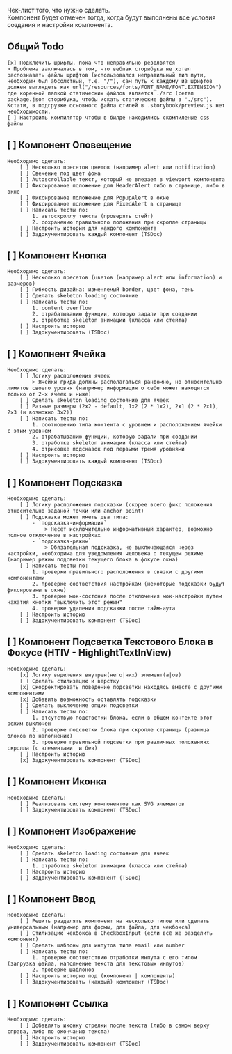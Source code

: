 Чек-лист того, что нужно сделать.  
Компонент будет отмечен тогда, когда будут выполнены все условия создания и настройки компонента.

## Общий Todo

    [x] Подключить шрифты, пока что неправильно резолвятся
    > Проблема заключалась в том, что вебпак сторибука не хотел распознавать файлы шрифтов (использовался неправильный тип пути, необходим был абсолютный, т.е. "/"), сам путь к каждому из шрифтов должен выглядеть как url("/resources/fonts/FONT_NAME/FONT.EXTENSION") где коренной папкой статических файлов является ./src (сетап package.json сторибука, чтобы искать статические файлы в "./src").
    Кстати, в подгрузке основного файла стилей в .storybook/preview.js нет необходимости.
    [ ] Настроить компилятор чтобы в билде находились скомпиленые css файлы

## [ ] Компонент Оповещение

    Необходимо сделать:
        [ ] Несколько пресетов цветов (например alert или notification)
        [ ] Свечение под цвет фона
        [ ] Autoscrollable текст, который не влезает в viewport компонента
        [ ] Фиксированое положение для HeaderAlert либо в странице, либо в окне
        [ ] Фиксированое положение для PopupAlert в окне
        [ ] Фиксированое положение для FixedAlert в странице
        [ ] Написать тесты по:
            1. автоскроллу текста (проверять стейт)
            2. сохранению правильного положения при скролле страницы
        [ ] Настроить истории для каждого компонента
        [ ] Задокументировать каждый компонент (TSDoc)

## [ ] Компонент Кнопка

    Необходимо сделать:
        [ ] Несколько пресетов (цветов (например alert или information) и размеров)
        [ ] Гибкость дизайна: изменяемый border, цвет фона, тень
        [ ] Сделать skeleton loading состояние
        [ ] Написать тесты по:
            1. content overflow
            2. отрабатыванию функции, которую задали при создании
            3. отработке skeleton анимации (класса или стейта)
        [ ] Настроить историю
        [ ] Задокументировать (TSDoc)

## [ ] Комопнент Ячейка

    Необходимо сделать:
        [ ] Логику расположения ячеек
            > Ячейки грида должны располагаться рандомно, но относительно лимитов своего уровня (например информация о себе может находится только от 2-х ячеек и ниже)
        [ ] Сделать skeleton loading состояние для ячеек
        [ ] Разные размеры (2x2 - default, 1x2 (2 * 1x2), 2x1 (2 * 2x1), 2x3 (и возможно 3x2))
        [ ] Написать тесты по:
            1. соотношению типа контента с уровнем и расположением ячейки с этим уровнем
            2. отрабатыванию функции, которую задали при создании
            3. отработке skeleton анимации (класса или стейта)
            4. отрисовке подсказок под первыми тремя уровнями
        [ ] Настроить историю
        [ ] Задокументировать каждый компонент (TSDoc)

## [ ] Компонент Подсказка

    Необходимо сделать:
        [ ] Логику расположения подсказки (скорее всего фикс положения относительно заданой точки или anchor point)
        [ ] Подсказка может иметь два типа:
            - `подсказка-информация`
                > Несет исключительно информативный характер, возможно полное отключение в настройках
            - `подсказка-режим`
                > Обязательная подсказка, не выключающаяся через настройки, необходима для уведомления человека о текущем режиме (например режим подсветки текущего блока в фокусе окна)
        [ ] Написать тесты по:
            1. проверки правильного расположения в связки с другими компонентами
            2. проверке соответствия настройкам (некоторые подсказки будут фиксированы в окне)
            3. проверке мок-состония после отключения мок-настройки путем нажатия кнопки "выключить этот режим"
            4. проверке удаления подсказки после тайм-аута
        [ ] Настроить историю
        [ ] Задокументировать компонент (TSDoc)

## [ ] Компонент Подсветка Текстового Блока в Фокусе (HTIV - HighlightTextInView)

    Необходимо сделать:
        [x] Логику выделения внутрен(него|них) элемент(а|ов)
        [ ] Сделать стилизацию и верстку
        [x] Скорректировать поведение подсветки находясь вместе с другими компонентами
        [x] Добавить возможность оставлять подсказки
        [ ] Сделать выключение опции подсветки
        [ ] Написать тесты по:
            1. отсутствую подстветки блока, если в общем контекте этот режим выключен
            2. проверке подсветки блока при скролле страницы (разница блоков по наполнению)
            3. проверке правильной подсветки при различных положениях скролла (с элементами  и без)
        [ ] Настроить историю
        [x] Задокументировать компонент (TSDoc)

## [ ] Компонент Иконка

    Необходимо сделать:
        [ ] Реализовать систему компонентов как SVG элементов
        [ ] Задокументировать компонент (TSDoc)

## [ ] Компонент Изображение

    Необходимо сделать:
        [ ] Сделать skeleton loading состояние для ячеек
        [ ] Написать тесты по:
            1. отработке skeleton анимации (класса или стейта)
        [ ] Настроить историю
        [ ] Задокументировать компонент (TSDoc)

## [ ] Компонент Ввод

    Необходимо сделать:
        [ ] Решить разделять компонент на несколько типов или сделать универсальным (например для формы, для файла, для чекбокса)
        [ ] Стилизацию чекбокса в CheckboxInput (если всё же разделить компонент)
        [ ] Сделать шаблоны для инпутов типа email или number
        [ ] Написать тесты по:
            1. проверке соответствию отработки инпута с его типом (загрузка файла, наполнение текста для текстовых инпутов)
            2. проверке шаблонов
        [ ] Настроить историю под (компонент | компоненты)
        [ ] Задокументировать (каждый) компонент (TSDoc)

## [ ] Компонент Ссылка

    Необходимо сделать:
        [ ] Добавлять иконку стрелки после текста (либо в самом верху справа, либо по окончанию текста)
        [ ] Настроить историю
        [ ] Задокументировать компонент (TSDoc)
